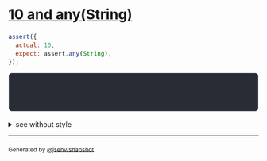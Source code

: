# [10 and any(String)](../../assert_any.test.js#L5)

```js
assert({
  actual: 10,
  expect: assert.any(String),
});
```

![img](throw.svg)

<details>
  <summary>see without style</summary>

```console
AssertionError: actual and expect are different

actual: 10
expect: assert.any(String)
```

</details>

---
<sub>
  Generated by <a href="https://github.com/jsenv/core/tree/main/packages/independent/snapshot">@jsenv/snapshot</a>
</sub>